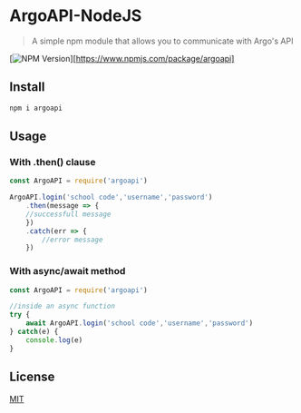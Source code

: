 # ArgoAPI-NodeJS #

> A simple npm module that allows you to communicate with Argo's API

[![NPM Version][npm-image]][https://www.npmjs.com/package/argoapi]

## Install

```bash
npm i argoapi
```

## Usage

### With .then() clause
```javascript
const ArgoAPI = require('argoapi')

ArgoAPI.login('school code','username','password')
    .then(message => {
    //successfull message
    })
    .catch(err => {
        //error message
    })

```
### With async/await method
```javascript
const ArgoAPI = require('argoapi')

//inside an async function
try {
    await ArgoAPI.login('school code','username','password')
} catch(e) {
    console.log(e)
}
```

## License

[MIT](http://vjpr.mit-license.org)

[npm-image]: https://img.shields.io/npm/v/live-xxx.svg
[npm-url]: https://npmjs.org/package/live-xxx
